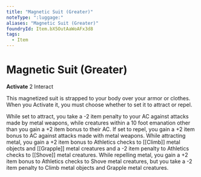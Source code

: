 ```yaml
---
title: "Magnetic Suit (Greater)"
noteType: ":luggage:"
aliases: "Magnetic Suit (Greater)"
foundryId: Item.bX5OutAaWoAFx3d8
tags:
  - Item
---
```


# Magnetic Suit (Greater)

**Activate** 2 Interact

This magnetized suit is strapped to your body over your armor or clothes. When you Activate it, you must choose whether to set it to attract or repel.

While set to attract, you take a -2 item penalty to your AC against attacks made by metal weapons, while creatures within a 10 foot emanation other than you gain a +2 item bonus to their AC. If set to repel, you gain a +2 item bonus to AC against attacks made with metal weapons. While attracting metal, you gain a +2 item bonus to Athletics checks to [[Climb]] metal objects and [[Grapple]] metal creatures and a -2 item penalty to Athletics checks to [[Shove]] metal creatures. While repelling metal, you gain a +2 item bonus to Athletics checks to Shove metal creatures, but you take a -2 item penalty to Climb metal objects and Grapple metal creatures.
